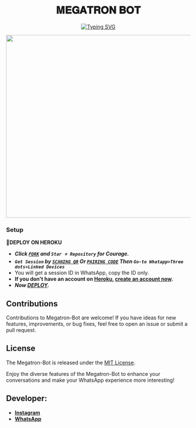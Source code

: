  <h1 align="center"> 𝐌𝐄𝐆𝐀𝐓𝐑𝐎𝐍 𝐁𝐎𝐓 </h1>
<p align="center"> 
<a href="https://git.io/typing-svg"><img src="https://readme-typing-svg.demolab.com?font=Black+Ops+One&size=50&pause=1000&color=1BAFBAFF&center=true&width=650&height=100&lines=THANKS FOR CHOOSING +MEGATRON-BOT;MULTI+DEVICE+WHATSAPP+BOT;CREATED+BY+DAMON+KIMMY;RELESED+BY+MOGIRE.2024" alt="Typing SVG" /></a>
  </p>



<img src="https://telegra.ph/file/6965abd5ea26b6cc84a52.jpg" width="650" height="500"/>



### Setup

**📌DEPLOY ON HEROKU**
   - ***Click [`FORK`](https://github.com/Madmkisii/Megatron-Bot/fork) and `Star ⭐ Repository` for Courage.***
   - ***`Get Session` by [`SCANING QR`](https://flash-md-qr.onrender.com) Or [`PAIRING CODE`](https://flashmd-session-5fea4d73011f.herokuapp.com/pair) Then `Go-to Whatapp>Three dots>Linked Devices`***
   - You will get a session ID in WhatsApp, copy the ID only.
   - **If you don't have an account on [Heroku](https://signup.heroku.com/), [create an account now](https://signup.heroku.com/).**
   - ***Now [DEPLOY](https://dashboard.heroku.com/new?template=https://github.com/Madmkisii/Megatron-Bot).***


## Contributions

Contributions to Megatron-Bot are welcome! If you have ideas for new features, improvements, or bug fixes, feel free to open an issue or submit a pull request.

## License

The Megatron-Bot is released under the [MIT License](https://opensource.org/licenses/MIT).

Enjoy the diverse features of the Megatron-Bot to enhance your conversations and make your WhatsApp experience more interesting!

## Developer:

- [**Instagram**](https://instagram.com/Kimmy31)
- [**WhatsApp**](https://wa.me/254790593618)

